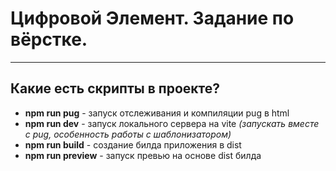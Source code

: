 # Цифровой Элемент. Задание по вёрстке.
___
## Какие есть скрипты в проекте?
- **npm run pug** - запуск отслеживания и компиляции pug в html 
- **npm run dev** - запуск локального сервера на vite _(запускать вместе с pug, особенность работы с шаблонизатором)_
- **npm run build** - создание билда приложения в dist
- **npm run preview** - запуск превью на основе dist билда
